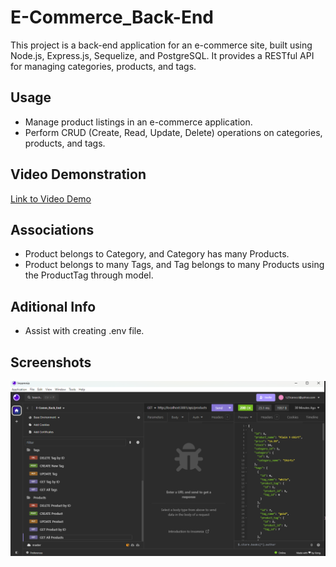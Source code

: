 # E-Commerce_Back-End

This project is a back-end application for an e-commerce site, built using Node.js, Express.js, Sequelize, and PostgreSQL. It provides a RESTful API for managing categories, products, and tags.

## Usage

- Manage product listings in an e-commerce application.
- Perform CRUD (Create, Read, Update, Delete) operations on categories, products, and tags.

## Video Demonstration

[Link to Video Demo](/assets/ecomm_vid.mp4)

## Associations

- Product belongs to Category, and Category has many Products.
- Product belongs to many Tags, and Tag belongs to many Products using the ProductTag through model.

## Aditional Info

- Assist with creating .env file.

## Screenshots

![Screenshot](/assets/images/image.png)
